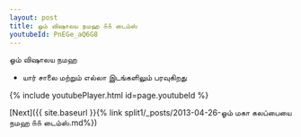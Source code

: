 ```yaml
---
layout: post
title: ஓம் விஷாலய நமஹ ௧௧ டைம்ஸ்
youtubeId: PnEGe_aQ6G8
---
```

 
 
 ஓம் விஷாலய நமஹ  
 
 -  யார் சாலை மற்றும் எல்லா இடங்களிலும் பரவுகிறது 
 
  
 
  
 
 
 
 
 
 


{% include youtubePlayer.html id=page.youtubeId %}
 
[Next]({{ site.baseurl }}{% link  split1/_posts/2013-04-26-ஓம் மகா கலப்பையை நமஹ ௧௧ டைம்ஸ்.md%})
 
